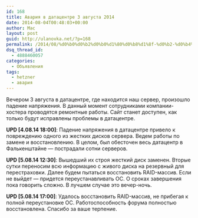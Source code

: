 ```yaml
---
id: 168
title: Авария в датацентре 3 августа 2014
date: 2014-08-04T00:48:03+00:00
author: Mac
layout: post
guid: http://ulanovka.net/?p=168
permalink: /2014/08/%d0%b0%d0%b2%d0%b0%d1%80%d0%b8%d1%8f-%d0%b2-%d0%b4%d0%b0%d1%82%d0%b0%d1%86%d0%b5%d0%bd%d1%82%d1%80%d0%b5-3-%d0%b0%d0%b2%d0%b3%d1%83%d1%81%d1%82%d0%b0-2014/
dsq_thread_id:
  - 4888460057
categories:
  - Объявления
tags:
  - hetzner
  - авария
---
```

Вечером 3 августа в датацентре, где находится наш сервер, произошло падение напряжения. В данный момент сотрудниками компании-хостера проводятся ремонтные работы. Сайт станет доступен, как только будут исправлены проблемы в датацентре.

**UPD [4.08.14 18:00]**: Падение напряжения в датацентре привело к повреждению одного из жестких дисков сервера. Ведем работы по замене и восстановлению. В целом, был обесточен весь датацентр в Фалькенштайне &#8212; пострадали сотни серверов.

**UPD [5.08.14 12:30]**: Вышедший их строя жесткий диск заменен. Вторые сутки переносим всю информацию с живого диска на резервный для перестраховки. Далее будем пытаться восстановить RAID-массив. Если не выйдет — придется переустанавливать ОС. О сроках завершения пока говорить сложно. В лучшем случае это вечер-ночь.

**UPD [5.08.14 17:00]**: Удалось восстановить RAID-массив, не прибегая к полной переустановке ОС. Работоспособность форума полностью восстановлена. Спасибо за ваше терпение.